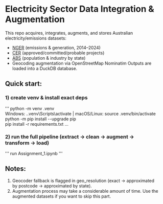 # Electricity Sector Data Integration & Augmentation

This repo acquires, integrates, augments, and stores Australian electricity/emissions datasets:
- [NGER](https://data.cer.gov.au/datasets/NGER/ID0243) (emissions & generation, 2014–2024)
- [CER](https://cer.gov.au/markets/reports-and-data/large-scale-renewable-energy-data) (approved/committed/probable projects)
- [ABS](https://www.abs.gov.au/methodologies/data-region-methodology/2011-24#data-downloads) (population & industry by state)
- Geocoding augmentation via OpenStreetMap Nominatim
Outputs are loaded into a DuckDB database.

## Quick start:
### 1) create venv & install exact deps
'''
python -m venv .venv<br/>
Windows: .\.venv\Scripts\activate   |  macOS/Linux: source .venv/bin/activate<br/>
python -m pip install --upgrade pip<br/>
pip install -r requirements.txt
...

### 2) run the full pipeline (extract -> clean -> augment -> transform -> load)
'''
run Assignment_1.ipynb
'''

## Notes:
1. Geocoder fallback is flagged in geo_resolution (exact -> approximated by postcode -> approximated by state).
2. Augmentation process may take a considerable amount of time. Use the augmented datasets if you want to skip this part.
